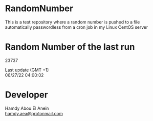# RandomNumber    
This is a test repository where a random number is pushed to a file automatically passwordless from a cron job in my Linux CentOS server    
# Random Number of the last run   
23737
      
Last update (GMT +1)    
06/27/22 04:00:02
# Developer    
Hamdy Abou El Anein   
hamdy.aea@protonmail.com
